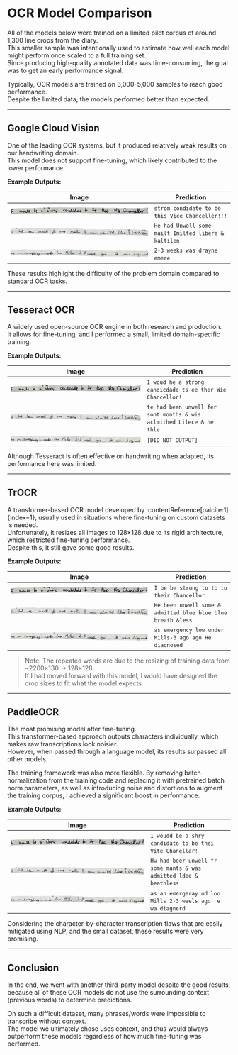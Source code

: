 # OCR Model Comparison

All of the models below were trained on a limited pilot corpus of around 1,300 line crops from the diary.  
This smaller sample was intentionally used to estimate how well each model might perform once scaled to a full training set.  
Since producing high-quality annotated data was time-consuming, the goal was to get an early performance signal.  

Typically, OCR models are trained on 3,000–5,000 samples to reach good performance.  
Despite the limited data, the models performed better than expected.

---

## Google Cloud Vision

One of the leading OCR systems, but it produced relatively weak results on our handwriting domain.  
This model does not support fine-tuning, which likely contributed to the lower performance.

**Example Outputs:**

| Image | Prediction |
|-------|------------|
| ![Line 27](./IMG_3739_line27.png) | `strom condidate to be this Vice Chanceller!!!` |
| ![Line 3](./IMG_3747_line3.png)   | `He had Unwell some mailt Imilted libere & kaltilen` |
| ![Line 4](./IMG_3747_line4.png)   | `2-3 weeks was drayne emere` |

These results highlight the difficulty of the problem domain compared to standard OCR tasks.

---

## Tesseract OCR

A widely used open-source OCR engine in both research and production.  
It allows for fine-tuning, and I performed a small, limited domain-specific training.

**Example Outputs:**

| Image | Prediction |
|-------|------------|
| ![Line 27](./IMG_3739_line27.png) | `I woud he a strong candicdade ts ee ther Wie Chancellor!` |
| ![Line 3](./IMG_3747_line3.png)   | `te had been unwell fer sont months & wis aclmithed Lilece & he thle` |
| ![Line 4](./IMG_3747_line4.png)   | `[DID NOT OUTPUT]` |

Although Tesseract is often effective on handwriting when adapted, its performance here was limited.

---

## TrOCR

A transformer-based OCR model developed by :contentReference[oaicite:1]{index=1}, usually used in situations where fine-tuning on custom datasets is needed.  
Unfortunately, it resizes all images to 128×128 due to its rigid architecture, which restricted fine-tuning performance.  
Despite this, it still gave some good results.

**Example Outputs:**

| Image | Prediction |
|-------|------------|
| ![Line 27](./IMG_3739_line27.png) | `I be be strong to to to their Chancellor` |
| ![Line 3](./IMG_3747_line3.png)   | `He been unwell some & admitted blue blue blue breath &less` |
| ![Line 4](./IMG_3747_line4.png)   | `as emergency low under Mills-3 ago ago He diagnosed` |

> Note: The repeated words are due to the resizing of training data from ~2200×130 → 128×128.  
> If I had moved forward with this model, I would have designed the crop sizes to fit what the model expects.

---

## PaddleOCR

The most promising model after fine-tuning.  
This transformer-based approach outputs characters individually, which makes raw transcriptions look noisier.  
However, when passed through a language model, its results surpassed all other models.  

The training framework was also more flexible. By removing batch normalization from the training code and replacing it with pretrained batch norm parameters, as well as introducing noise and distortions to augment the training corpus, I achieved a significant boost in performance.

**Example Outputs:**

| Image | Prediction |
|-------|------------|
| ![Line 27](./IMG_3739_line27.png) | `I woudd be a shry candidate to be thei Vite Chanellar!` |
| ![Line 3](./IMG_3747_line3.png)   | `Hw had beer unwell fr some mants & was admitted ldee & beathless` |
| ![Line 4](./IMG_3747_line4.png)   | `as an emergeray ud loo Mills 2-3 weels ago. e wa diagnerd` |

Considering the character-by-character transcription flaws that are easily mitigated using NLP, and the small dataset, these results were very promising.

---

## Conclusion

In the end, we went with another third-party model despite the good results, because all of these OCR models do not use the surrounding context (previous words) to determine predictions.  

On such a difficult dataset, many phrases/words were impossible to transcribe without context.  
The model we ultimately chose uses context, and thus would always outperform these models regardless of how much fine-tuning was performed.
